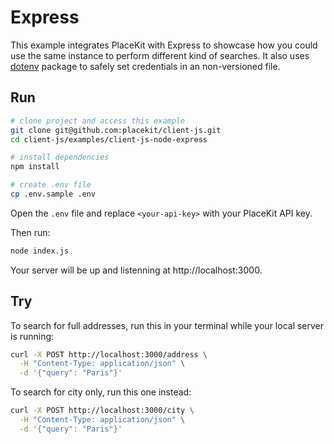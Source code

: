 # Express

This example integrates PlaceKit with Express to showcase how you could use the same instance to perform different kind of searches.
It also uses [dotenv](https://www.npmjs.com/package/dotenv) package to safely set credentials in an non-versioned file.

## Run

```sh
# clone project and access this example
git clone git@github.com:placekit/client-js.git
cd client-js/examples/client-js-node-express

# install dependencies
npm install

# create .env file
cp .env.sample .env
```

Open the `.env` file and replace `<your-api-key>` with your PlaceKit API key.

Then run:

```sh
node index.js
```

Your server will be up and listenning at http://localhost:3000.

## Try

To search for full addresses, run this in your terminal while your local server is running:

```sh
curl -X POST http://localhost:3000/address \
  -H "Content-Type: application/json" \
  -d '{"query": "Paris"}'
```

To search for city only, run this one instead:

```sh
curl -X POST http://localhost:3000/city \
  -H "Content-Type: application/json" \
  -d '{"query": "Paris"}'
```